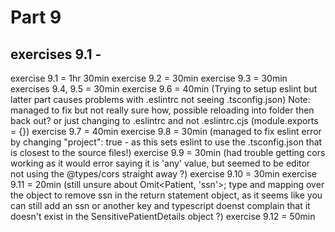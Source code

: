 # Part 9

## exercises 9.1 -

exercise 9.1 = 1hr 30min
exercise 9.2 = 30min
exercise 9.3 = 30min
exercises 9.4, 9.5 = 30min
exercise 9.6 = 40min
(Trying to setup eslint but latter part causes problems with .eslintrc not seeing .tsconfig.json)
Note: managed to fix but not really sure how, possible reloading into folder then back out? or just changing to .eslintrc and not .eslintrc.cjs (module.exports = {})
exercise 9.7 = 40min
exercise 9.8 = 30min (managed to fix eslint error by changing "project": true - as this sets eslint to use the .tsconfig.json that is closest to the source files!)
exercise 9.9 = 30min (had trouble getting cors working as it would error saying it is 'any' value, but seemed to be editor not using the @types/cors straight away ?)
exercise 9.10 = 30min
exercise 9.11 = 20min (still unsure about Omit<Patient, 'ssn'>; type and mapping over the object to remove ssn in the return statement object, as it seems like you can still add an ssn or another key and typescript doenst complain that it doesn't exist in the SensitivePatientDetails object ?)
exercise 9.12 = 50min

